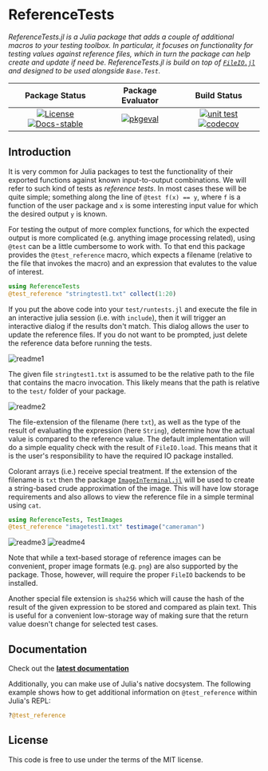 # ReferenceTests

_ReferenceTests.jl is a Julia package that adds a couple of
additional macros to your testing toolbox. In particular, it
focuses on functionality for testing values against reference
files, which in turn the package can help create and update if
need be. ReferenceTests.jl is build on top of
[`FileIO.jl`](https://github.com/JuliaIO/FileIO.jl) and designed
to be used alongside `Base.Test`._

| **Package Status** | **Package Evaluator** | **Build Status**  |
|:------------------:|:---------------------:|:-----------------:|
| [![License][license-img]][license-url] [![Docs-stable][docs-stable-img]][docs-stable-url] | [![pkgeval][pkgeval-img]][pkgeval-url] | [![unit test][action-img]][action-url] [![codecov][codecov-img]][codecov-url] |

## Introduction

It is very common for Julia packages to test the functionality of
their exported functions against known input-to-output
combinations. We will refer to such kind of tests as *reference
tests*. In most cases these will be quite simple; something along
the line of `@test f(x) == y`, where `f` is a function of the
user package and `x` is some interesting input value for which
the desired output `y` is known.

For testing the output of more complex functions, for which the
expected output is more complicated (e.g. anything image
processing related), using `@test` can be a little cumbersome to
work with. To that end this package provides the
`@test_reference` macro, which expects a filename (relative to
the file that invokes the macro) and an expression that evalutes
to the value of interest.

```julia
using ReferenceTests
@test_reference "stringtest1.txt" collect(1:20)
```

If you put the above code into your `test/runtests.jl` and
execute the file in an interactive julia session (i.e. with
`include`), then it will trigger an interactive dialog if the
results don't match. This dialog allows the user to update the
reference files. If you do not want to be prompted, just
delete the reference data before running the tests.

![readme1](https://user-images.githubusercontent.com/10854026/30002940-3ba480b0-90b6-11e7-93f6-148ac38bd695.png)

The given file `stringtest1.txt` is assumed to be the relative
path to the file that contains the macro invocation. This likely
means that the path is relative to the `test/` folder of your
package.

![readme2](https://user-images.githubusercontent.com/10854026/30002939-3ba46ada-90b6-11e7-8c8e-40e56c871ee4.png)

The file-extension of the filename (here `txt`), as well as the
type of the result of evaluating the expression (here `String`),
determine how the actual value is compared to the reference
value. The default implementation will do a simple equality check
with the result of `FileIO.load`. This means that it is the
user's responsibility to have the required IO package installed.

Colorant arrays (i.e.) receive special treatment. If the
extension of the filename is `txt` then the package
[`ImageInTerminal.jl`](https://github.com/JuliaImages/ImageInTerminal.jl)
will be used to create a string-based crude approximation of the
image. This will have low storage requirements and also allows to
view the reference file in a simple terminal using `cat`.

```julia
using ReferenceTests, TestImages
@test_reference "imagetest1.txt" testimage("cameraman")
```

![readme3](https://user-images.githubusercontent.com/10854026/30002971-3ebdc350-90b7-11e7-8f40-2fc8b59ce9e8.png)
![readme4](https://user-images.githubusercontent.com/10854026/30002972-3edfff60-90b7-11e7-8bb5-8e647f9f4965.png)

Note that while a text-based storage of reference images can be
convenient, proper image formats (e.g. `png`) are also supported
by the package. Those, however, will require the proper `FileIO`
backends to be installed.

Another special file extension is `sha256` which will cause the
hash of the result of the given expression to be stored and
compared as plain text. This is useful for a convenient
low-storage way of making sure that the return value doesn't
change for selected test cases.

## Documentation

Check out the **[latest documentation][docs-latest-url]**

Additionally, you can make use of Julia's native docsystem.
The following example shows how to get additional information
on `@test_reference` within Julia's REPL:

```julia
?@test_reference
```

## License

This code is free to use under the terms of the MIT license.

[license-img]: https://img.shields.io/badge/license-MIT-brightgreen.svg?style=flat
[license-url]: LICENSE.md
[pkgeval-img]: https://juliaci.github.io/NanosoldierReports/pkgeval_badges/R/ReferenceTests.svg
[pkgeval-url]: https://juliaci.github.io/NanosoldierReports/pkgeval_badges/report.html
[action-img]: https://github.com/JuliaTesting/ReferenceTests.jl/workflows/Unit%20test/badge.svg
[action-url]: https://github.com/JuliaTesting/ReferenceTests.jl/actions
[codecov-img]: https://codecov.io/github/JuliaTesting/ReferenceTests.jl/coverage.svg?branch=master
[codecov-url]: https://codecov.io/github/JuliaTesting/ReferenceTests.jl?branch=master
[docs-stable-img]: https://img.shields.io/badge/docs-stable-blue.svg
[docs-stable-url]: https://JuliaTesting.github.io/ReferenceTests.jl/stable
[docs-latest-img]: https://img.shields.io/badge/docs-latest-blue.svg
[docs-latest-url]: https://JuliaTesting.github.io/ReferenceTests.jl/latest
